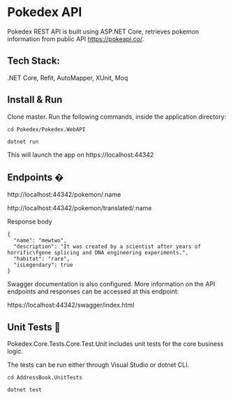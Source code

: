 # Pokedex API 
 
 Pokedex REST API is built using ASP.NET Core, retrieves pokemon information from public API https://pokeapi.co/.
 
 ## Tech Stack:
 .NET Core, Refit, AutoMapper, XUnit, Moq

## Install & Run

 Clone master. Run the following commands, inside the application directory:
 
    cd Pokedex/Pokedex.WebAPI

    dotnet run

This will launch the app on https://localhost:44342

## Endpoints �

http://localhost:44342/pokemon/:name	

http://localhost:44342/pokemon/translated/:name


Response body

    {
      "name": "mewtwo",
      "description": "It was created by a scientist after years of horrific\fgene splicing and DNA engineering experiments.",
      "habitat": "rare",
      "isLegendary": true
    }

Swagger documentation is also configured. More information on the API endpoints and responses can be accessed at this endpoint:

https://localhost:44342/swagger/index.html

## Unit Tests 🧪

Pokedex.Core.Tests.Core.Test.Unit includes unit tests for the core business logic.

The tests can be run either through Visual Studio or dotnet CLI.

    cd AddressBook.UnitTests
    
    dotnet test






